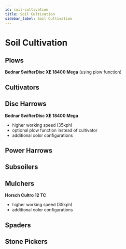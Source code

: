 ```yaml
---
id: soil-cultivation
title: Soil Cultivation
sidebar_label: Soil Cultivation
---
```

# Soil Cultivation

## Plows

**Bednar SwifterDisc XE 18400 Mega** (using plow function)

## Cultivators



## Disc Harrows

**Bednar SwifterDisc XE 18400 Mega**
- higher working speed (35kph)
- optional plow function instead of cultivator
- additional color configurations

## Power Harrows



## Subsoilers



## Mulchers

**Horsch Cultro 12 TC**
- higher working speed (35kph)
- additional color configurations

## Spaders



## Stone Pickers


